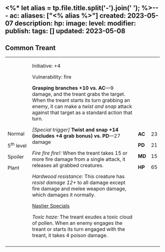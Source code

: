 <%* let alias = tp.file.title.split('-').join(' '); %>---
ac: 
aliases: ["<% alias %>"]
created: 2023-05-07
description: 
hp: 
image: 
level: 
modifier: 
publish: 
tags: []
updated: 2023-05-08
---

## Common Treant

<table>
<colgroup>
<col style="width: 16%" />
<col style="width: 72%" />
<col style="width: 5%" />
<col style="width: 5%" />
</colgroup>
<tbody>
<tr class="odd">
<td><p>Normal</p>
<p>5<sup>th</sup> level</p>
<p>Spoiler</p>
<p>Plant</p></td>
<td><p>Initiative: +4</p>
<p>Vulnerability: fire</p>
<p><strong>Grasping branches +10 vs. AC</strong>—9 damage, and the
treant grabs the target. When the treant starts its turn grabbing an
enemy, it can make a <em>twist and snap</em> attack against that target
as a standard action that turn.</p>
<p><em>[Special trigger]</em> <strong>Twist and snap +14 (includes +4
grab bonus) vs. PD</strong>—27 damage</p>
<p><em>Fire fire fire!:</em> When the treant takes 15 or more fire
damage from a single attack, it releases all grabbed creatures.</p>
<p><em>Hardwood resistance:</em> This creature has <em>resist damage
12+</em> to all damage except fire damage and melee weapon damage, which
damages it normally.</p>
<p><u>Nastier Specials</u></p>
<p><em>Toxic haze:</em> The treant exudes a toxic cloud of pollen. When
an enemy engages the treant or starts its turn engaged with the treant,
it takes 4 poison damage.</p></td>
<td><p><strong>AC</strong></p>
<p><strong>PD</strong></p>
<p><strong>MD</strong></p>
<p><strong>HP</strong></p></td>
<td><p>23</p>
<p>21</p>
<p>15</p>
<p>65</p></td>
</tr>
<tr class="even">
<td></td>
<td></td>
<td></td>
<td></td>
</tr>
</tbody>
</table>

